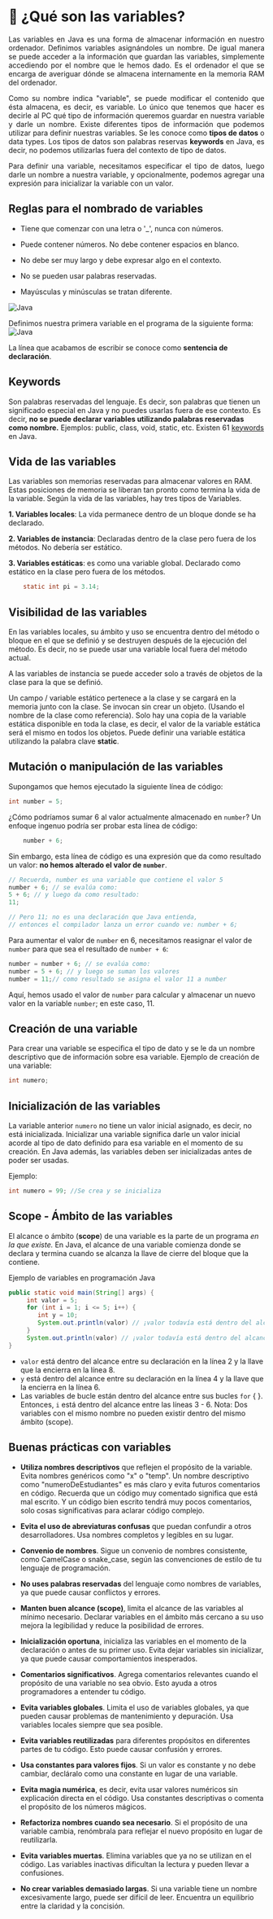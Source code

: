 # 💾 ¿Qué son las variables?

<p style='text-align: justify;'>Las variables en Java es una forma de almacenar información en nuestro ordenador. Definimos variables asignándoles un nombre. De igual manera se puede acceder a la información que guardan las variables, simplemente accediendo por el nombre que le hemos dado. Es el ordenador el que se encarga de averiguar dónde se almacena internamente en la memoria RAM del ordenador.
</p>
<p style='text-align: justify;'> Como su nombre indica "variable", se puede modificar el contenido que ésta almacena, es decir, es variable. Lo único que tenemos que hacer es decirle al PC qué tipo de información queremos guardar en nuestra variable y darle un nombre.
Existe diferentes tipos de información que podemos utilizar para definir nuestras variables. Se les conoce como <strong>tipos de datos</strong> o data types.
Los tipos de datos son palabras reservas <strong>keywords</strong> en Java, es decir, no podemos utilizarlas fuera del contexto de tipo de datos.
</p>
<p style='text-align: justify;'> Para definir una variable, necesitamos especificar el tipo de datos, luego darle un nombre a nuestra variable, y opcionalmente, podemos agregar una expresión para inicializar la variable con un valor.
</p>

## Reglas para el nombrado de variables

+ Tiene que comenzar con una letra o '_', nunca con números.

+ Puede contener números. No debe contener espacios en blanco.

+ No debe ser muy largo y debe expresar algo en el contexto.

+ No se pueden usar palabras reservadas.

+ Mayúsculas y minúsculas se tratan diferente.

![Java](../img/variable.png)

Definimos nuestra primera variable en el programa de la siguiente forma:
![Java](../img/myfirstint.png)

La línea que acabamos de escribir se conoce como **sentencia de declaración**.

## Keywords

Son palabras reservadas del lenguaje. Es decir, son palabras que tienen un significado especial en Java y no puedes usarlas fuera de ese contexto. Es decir, **no se puede declarar variables utilizando palabras reservadas como nombre.**
Ejemplos: public, class, void, static, etc.
Existen 61 [keywords](https://en.wikipedia.org/wiki/List_of_Java_keywords) en Java.

## Vida de las variables

Las variables son memorias reservadas para almacenar valores en RAM. Estas posiciones de memoria se liberan tan pronto como termina la vida de la variable. Según la vida de las variables, hay tres tipos de Variables.

**1. Variables locales**: La vida permanece dentro de un bloque donde se ha declarado.

**2. Variables de instancia**: Declaradas dentro de la clase pero fuera de los métodos. No debería ser estático.

**3. Variables estáticas**: es como una variable global. Declarado como estático en la clase pero fuera de los métodos.

```java
    static int pi = 3.14;
```

## Visibilidad de las variables

En las variables locales, su ámbito y uso se encuentra dentro del método o bloque en el que se definió y se destruyen después de la ejecución del método. Es decir, no se puede usar una variable local fuera del método actual.

A las variables de instancia se puede acceder solo a través de objetos de la clase para la que se definió.

Un campo / variable estático pertenece a la clase y se cargará en la memoria junto con la clase. Se invocan sin crear un objeto. (Usando el nombre de la clase como referencia). Solo hay una copia de la variable estática disponible en toda la clase, es decir, el valor de la variable estática será el mismo en todos los objetos. Puede definir una variable estática utilizando la palabra clave **static**.

## Mutación o manipulación de las variables

Supongamos que hemos ejecutado la siguiente línea de código:

```java
int number = 5;
```

¿Cómo podríamos sumar 6 al valor actualmente almacenado en `number`? Un enfoque ingenuo podría ser probar esta línea de código:

```java
    number + 6;
```

Sin embargo, esta línea de código es una expresión que da como resultado un valor: **no hemos alterado el valor de `number`**.

```java
// Recuerda, number es una variable que contiene el valor 5
number + 6; // se evalúa como:
5 + 6; // y luego da como resultado:
11;

// Pero 11; no es una declaración que Java entienda,
// entonces el compilador lanza un error cuando ve: number + 6;
```

Para aumentar el valor de `number` en 6, necesitamos reasignar el valor de `number` para que sea el resultado de `number + 6`:

```java
number = number + 6; // se evalúa como:
number = 5 + 6; // y luego se suman los valores
number = 11;// como resultado se asigna el valor 11 a number
```

Aquí, hemos usado el valor de `number` para calcular y almacenar un nuevo valor en la variable `number`; en este caso, 11.

## Creación de una variable

Para crear una variable se especifica el tipo de dato y se le da un nombre descriptivo que de información sobre esa variable.
Ejemplo de creación de una variable:

```java
int numero;
```

## Inicialización de las variables

La variable anterior `numero` no tiene un valor inicial asignado, es decir, no está inicializada. Inicializar una variable significa darle un valor inicial acorde al tipo de dato definido para esa variable en el momento de su creación. En Java además, las variables deben ser inicializadas antes de poder ser usadas.

Ejemplo:

```java
int numero = 99; //Se crea y se inicializa
```


## Scope - Ámbito de las variables

El alcance o ámbito (**scope**) de una variable es la parte de un programa *en la que existe.* En Java, el alcance de una variable comienza donde se declara y termina cuando se alcanza la llave de cierre del bloque que la contiene.

Ejemplo de variables en programación Java

```java
public static void main(String[] args) {
     int valor = 5;
     for (int i = 1; i <= 5; i++) {
        int y = 10;
        System.out.println(valor) // ¡valor todavía está dentro del alcance aquí!
     }
     System.out.println(valor) // ¡valor todavía está dentro del alcance aquí también!
}
```

+ `valor` está dentro del alcance entre su declaración en la línea 2 y la llave que la encierra en la línea 8.
+ `y` está dentro del alcance entre su declaración en la línea 4 y la llave que la encierra en la línea 6.
+ Las variables de bucle están dentro del alcance entre sus bucles `for` { }. Entonces, `i` está dentro del alcance entre las líneas 3 - 6.
Nota: Dos variables con el mismo nombre no pueden existir dentro del mismo ámbito (scope).

## Buenas prácticas con variables

- **Utiliza nombres descriptivos** que reflejen el propósito de la variable. Evita nombres genéricos como "x" o "temp". Un nombre descriptivo como "numeroDeEstudiantes" es más claro y evita futuros comentarios en código. Recuerda que un código muy comentado significa que está mal escrito. Y un código bien escrito tendrá muy pocos comentarios, solo cosas significativas para aclarar código complejo.

- **Evita el uso de abreviaturas confusas** que puedan confundir a otros desarrolladores. Usa nombres completos y legibles en su lugar.

- **Convenio de nombres**. Sigue un convenio de nombres consistente, como CamelCase o snake_case, según las convenciones de estilo de tu lenguaje de programación.

- **No uses palabras reservadas** del lenguaje como nombres de variables, ya que puede causar conflictos y errores.

- **Manten buen alcance (scope)**, limita el alcance de las variables al mínimo necesario. Declarar variables en el ámbito más cercano a su uso mejora la legibilidad y reduce la posibilidad de errores.

- **Inicialización oportuna**, inicializa las variables en el momento de la declaración o antes de su primer uso. Evita dejar variables sin inicializar, ya que puede causar comportamientos inesperados.

- **Comentarios significativos**. Agrega comentarios relevantes cuando el propósito de una variable no sea obvio. Esto ayuda a otros programadores a entender tu código.

- **Evita variables globales**. Limita el uso de variables globales, ya que pueden causar problemas de mantenimiento y depuración. Usa variables locales siempre que sea posible.

- **Evita variables reutilizadas** para diferentes propósitos en diferentes partes de tu código. Esto puede causar confusión y errores.

- **Usa constantes para valores fijos**. Si un valor es constante y no debe cambiar, decláralo como una constante en lugar de una variable.

- **Evita magia numérica**, es decir, evita usar valores numéricos sin explicación directa en el código. Usa constantes descriptivas o comenta el propósito de los números mágicos.

- **Refactoriza nombres cuando sea necesario**. Si el propósito de una variable cambia, renómbrala para reflejar el nuevo propósito en lugar de reutilizarla.

- **Evita variables muertas**. Elimina variables que ya no se utilizan en el código. Las variables inactivas dificultan la lectura y pueden llevar a confusiones.

- **No crear variables demasiado largas**. Si una variable tiene un nombre excesivamente largo, puede ser difícil de leer. Encuentra un equilibrio entre la claridad y la concisión.